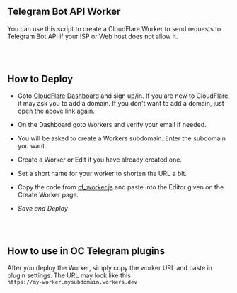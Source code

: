 <h2 dir="auto">Telegram Bot API Worker</h2>
<p dir="auto">You can use this script to create a CloudFlare Worker to 
send requests to Telegram Bot API if your ISP or Web host does not allow
 it.</p>
<h2 dir="auto"><a id="user-content-how-to-deploy" class="anchor" aria-hidden="true" href="https://github.com/elenorgt500/telegram#how-to-deploy"><svg class="octicon octicon-link" viewBox="0 0 16 16" width="16" height="16" aria-hidden="true"></svg></a></h2>
<h2 dir="auto">How to Deploy</h2>
<ul dir="auto">
<li>
<p dir="auto">Goto <a href="https://dash.cloudflare.com" rel="nofollow">CloudFlare Dashboard</a>
 and sign up/in. If you are new to CloudFlare, it may ask you to add a 
domain. If you don't want to add a domain, just open the above link 
again.</p>
</li>
<li>
<p dir="auto">On the Dashboard goto Workers and verify your email if needed.</p>
</li>
<li>
<p dir="auto">You will be asked to create a Workers subdomain. Enter the subdomain you want.</p>
</li>
<li>
<p dir="auto">Create a Worker or Edit if you have already created one.</p>
</li>
<li>
<p dir="auto">Set a short name for your worker to shorten the URL a bit.</p>
</li>
<li>
<p dir="auto">Copy the code from <a href="https://github.com/elenorgt500/telegram/blob/main/cf_worker.js">cf_worker.js</a> and paste into the Editor given on the Create Worker page.</p>
</li>
<li>
<p dir="auto"><em>Save and Deploy</em></p>
</li>
</ul>
<h2 dir="auto"><a id="user-content-how-to-use-in-oc-telegram-plugins" class="anchor" aria-hidden="true" href="https://github.com/elenorgt500/telegram#how-to-use-in-oc-telegram-plugins"><svg class="octicon octicon-link" viewBox="0 0 16 16" width="16" height="16" aria-hidden="true"></svg></a></h2>
<h2 dir="auto">How to use in OC Telegram plugins</h2>
<p dir="auto">After you deploy the Worker, simply copy the worker URL and paste in plugin settings. The URL may look like this <br> <code>https://my-worker.mysubdomain.workers.dev</code></p>

